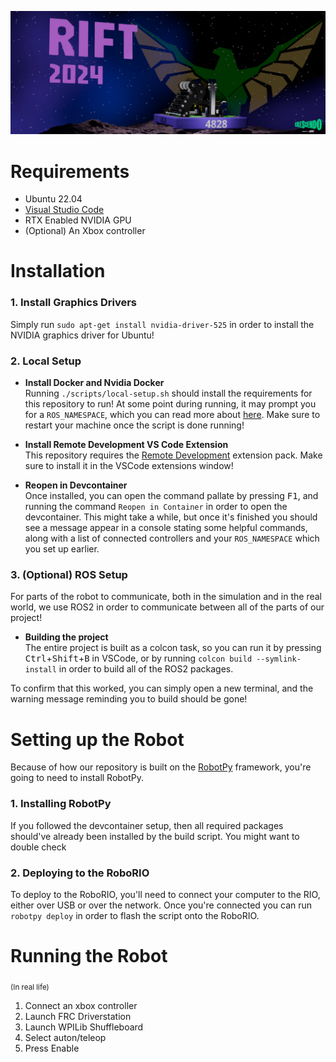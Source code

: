 ![Rift2024, presented by FIRST team 4828: RoboEagles](./Logo.png)


# Requirements
- Ubuntu 22.04
- [Visual Studio Code](https://code.visualstudio.com/)
- RTX Enabled NVIDIA GPU
- (Optional) An Xbox controller

# Installation

### 1. Install Graphics Drivers
Simply run `sudo apt-get install nvidia-driver-525` in order to install the NVIDIA graphics driver for Ubuntu!

### 2. Local Setup
- **Install Docker and Nvidia Docker**  
Running `./scripts/local-setup.sh` should install the requirements for this repository to run! At some point during running, it may prompt you for a `ROS_NAMESPACE`, which you can read more about [here](https://docs.ros.org/en/foxy/Tutorials/Intermediate/Launch/Using-ROS2-Launch-For-Large-Projects.html#namespaces). Make sure to restart your machine once the script is done running!

- **Install Remote Development VS Code Extension**  
This repository requires the [Remote Development](https://marketplace.visualstudio.com/items?itemName=ms-vscode-remote.vscode-remote-extensionpack) extension pack. Make sure to install it in the VSCode extensions window!

- **Reopen in Devcontainer**  
Once installed, you can open the command pallate by pressing <kbd>F1</kbd>, and running the command `Reopen in Container` in order to open the devcontainer. This might take a while, but once it's finished you should see a message appear in a console stating some helpful commands, along with a list of connected controllers and your `ROS_NAMESPACE` which you set up earlier.

### 3. (Optional) ROS Setup
For parts of the robot to communicate, both in the simulation and in the real world, we use ROS2 in order to communicate between all of the parts of our project!
- **Building the project**  
The entire project is built as a colcon task, so you can run it by pressing <kbd>Ctrl</kbd>+<kbd>Shift</kbd>+<kbd>B</kbd> in VSCode, or by running `colcon build --symlink-install` in order to build all of the ROS2 packages.

To confirm that this worked, you can simply open a new terminal, and the warning message reminding you to build should be gone!

# Setting up the Robot
Because of how our repository is built on the [RobotPy](https://robotpy.readthedocs.io/) framework, you're going to need to install RobotPy.

### 1. Installing RobotPy
If you followed the devcontainer setup, then all required packages should've already been installed by the build script. You might want to double check 

### 2. Deploying to the RoboRIO  
To deploy to the RoboRIO, you'll need to connect your computer to the RIO, either over USB or over the network. Once you're connected you can run `robotpy deploy` in order to flash the script onto the RoboRIO.

# Running the Robot
<sub>(In real life)</sub>
1. Connect an xbox controller
2. Launch FRC Driverstation
3. Launch WPILib Shuffleboard
4. Select auton/teleop
5. Press Enable
